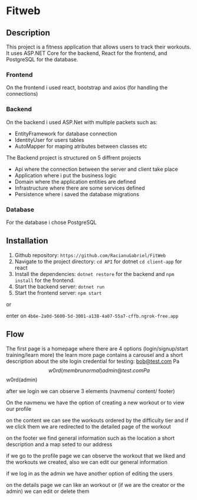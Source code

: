 # Fitweb

## Description

This project is a fitness application that allows users to track their workouts. It uses ASP.NET Core for the backend, React for the frontend, and PostgreSQL for the database.

### Frontend

On the frontend i used react, bootstrap and axios (for handling the connections)

### Backend

On the backend i used ASP.Net with multiple packets such as:

- EntityFramework for database connection
- IdentityUser for users tables
- AutoMapper for maping atributes between classes
  etc

The Backend project is structured on 5 diffrent projects

- Api where the connection between the server and client take place
- Application where i put the business logic
- Domain where the application entities are defined
- Infrastructure where there are some services defined
- Persistence where i saved the database migrations

### Database

For the database i chose PostgreSQL

## Installation

1. Github repository: `https://github.com/RacianuGabriel/FitWeb`
2. Navigate to the project directory: `cd API` for dotnet `cd client-app` for react
3. Install the dependencies: `dotnet restore` for the backend and `npm install` for the frontend.
4. Start the backend server: `dotnet run`
5. Start the frontend server: `npm start`

or

enter on `4b6e-2a0d-5600-5d-3001-a138-4a07-55a7-cffb.ngrok-free.app`

## Flow

The first page is a homepage where there are 4 options (login/signup/start training/learn more)
the learn more page contains a carousel and a short description about the site
login credential for testing: bob@test.com Pa$$w0rd(membru normal)
							  admin@test.com Pa$$w0rd(admin)

after we login we can observe 3 elements (navmenu/ content/ footer)

On the navmenu we have the option of creating a new workout or to view our profile

on the content we can see the workouts ordered by the difficulty tier and if we click them we are redirected to the detailed page of the workout

on the footer we find general information such as the location a short description and a map seted to our address

if we go to the profile page we can observe the workout that we liked and the workouts we created, also we can edit our general information

if we log in as the admin we have another option of editing the users

on the details page we can like an workout or (if we are the creator or the admin) we can edit or delete them
